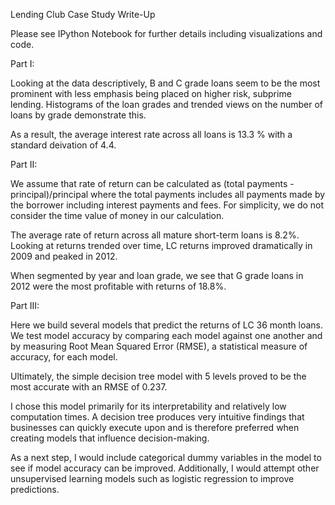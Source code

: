 Lending Club Case Study Write-Up

Please see IPython Notebook for further details including visualizations and code.


Part I:

Looking at the data descriptively, B and C grade loans seem to be the most prominent with less emphasis being placed on higher risk, subprime lending. Histograms of the loan grades and trended views on the number of loans by grade demonstrate this.

As a result, the average interest rate across all loans is 13.3 %  with a standard deivation of 4.4.

Part II:

We assume that rate of return can be calculated as (total payments - principal)/principal where the total payments includes all payments made by the borrower including interest payments and fees.  For simplicity, we do not consider the time value of money in our calculation.

The average rate of return across all mature short-term loans is 8.2%.  Looking at returns trended over time, LC returns improved dramatically in 2009 and peaked in 2012.

When segmented by year and loan grade, we see that G grade loans in 2012 were the most profitable with returns of 18.8%.

Part III:

Here we build several models that predict the returns of LC 36 month loans.  We test model accuracy by comparing each model against one another and by measuring Root Mean Squared Error (RMSE), a statistical measure of accuracy, for each model.

Ultimately, the simple decision tree model with 5 levels proved to be the most accurate with an RMSE of 0.237.

I chose this model primarily for its interpretability and relatively low computation times. A decision tree produces very intuitive findings that businesses can quickly execute upon and is therefore preferred when creating models that influence decision-making.

As a next step, I would include categorical dummy variables in the model to see if model accuracy can be improved. Additionally, I would attempt other unsupervised learning models such as logistic regression to improve predictions.






